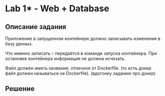 # Lab 1* - Web + Database

## Описание задания

Приложение в запущенном контейнере должно записывать изменения в базу данных.

Что именно записать – передаётся в команде запуска контейнера. При остановке контейнера информация не должна исчезать.

Файл должен иметь название, отличное от Dockerfile. (то есть докер файл должен называться не Dockerfile). (вдогонку заданию про докер)

## Решение
